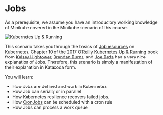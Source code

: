 # Jobs #

As a prerequisite, we assume you have an introductory working knowledge of Minikube covered in the Minikube scenario of this course.

![Kubernetes Up & Running](/javajon/courses/kubernetes-fundamentals/jobs/assets/kubernetes-up-and-running-book.png "Kubernetes Up & Running")

This scenario takes you through the basics of [Job resources](https://kubernetes.io/docs/concepts/workloads/controllers/jobs-run-to-completion/) on Kubernetes. Chapter 10 of the 2017 [O'Reilly Kubernetes Up & Running](http://shop.oreilly.com/product/0636920043874.do[]) book from [Kelsey Hightower](https://twitter.com/kelseyhightower), [Brendan Burns](https://twitter.com/BrendanBurns), and [Joe Beda](https://blog.heptio.com/@jbeda) has a very nice explanation of Jobs. Therefore, this scenario is simply a manifestation of their explanation in Katacoda form.

You will learn:

- How Jobs are defined and work in Kubernetes
- How Job can serially or in parallel
- How Kubernetes resilience recovers failed jobs.
- How [CronJobs](https://kubernetes.io/docs/concepts/workloads/controllers/cron-jobs/) can be scheduled with a cron rule
- How Jobs can process a work queue
